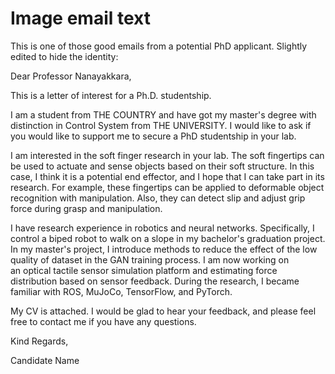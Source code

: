 # Image email text

This is one of those good emails from a potential PhD applicant. Slightly edited to hide the identity:

Dear Professor Nanayakkara,

This is a letter of interest for a Ph.D. studentship.

I am a student from THE COUNTRY and have got my master's degree with distinction in Control System from THE UNIVERSITY. I would like to ask if you would like to support me to secure a PhD studentship in your lab.

I am interested in the soft finger research in your lab. The soft fingertips can be used to actuate and sense objects based on their soft structure. In this case, I think it is a potential end effector, and I hope that I can take part in its research. For example, these fingertips can be applied to deformable object recognition with manipulation. Also, they can detect slip and adjust grip force during grasp and manipulation.

I have research experience in robotics and neural networks. Specifically, I control a biped robot to walk on a slope in my bachelor's graduation project. In my master's project, I introduce methods to reduce the effect of the low quality of dataset in the GAN training process. I am now working on an optical tactile sensor simulation platform and estimating force distribution based on sensor feedback. During the research, I became familiar with ROS, MuJoCo, TensorFlow, and PyTorch.

My CV is attached. I would be glad to hear your feedback, and please feel free to contact me if you have any questions.

Kind Regards,

Candidate Name